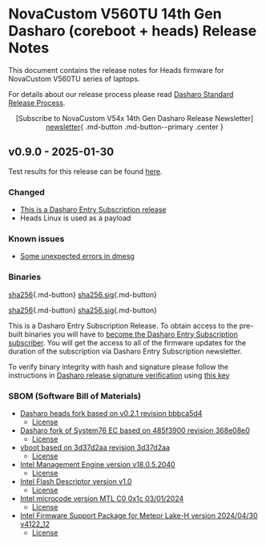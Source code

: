 # NovaCustom V560TU 14th Gen Dasharo (coreboot + heads) Release Notes

This document contains the release notes for Heads firmware for NovaCustom
V560TU series of laptops.

For details about our release process please read
[Dasharo Standard Release Process](../../dev-proc/standard-release-process.md).

<center>

[Subscribe to NovaCustom V54x 14th Gen Dasharo Release Newsletter]
[newsletter]{ .md-button .md-button--primary .center }

</center>

## v0.9.0 - 2025-01-30

Test results for this release can be found
[here](https://github.com/Dasharo/osfv-results/tree/main/boards/NovaCustom/MTL_14th_Gen/V560TU/Heads/v0.9.0-results.csv).

### Changed

- [This is a Dasharo Entry Subscription release](https://docs.dasharo.com/dev-proc/versioning/#dasharo-entry-subscription-releases)
- Heads Linux is used as a payload

### Known issues

- [Some unexpected errors in dmesg](https://github.com/Dasharo/dasharo-issues/issues/1201)

### Binaries

[sha256][novacustom_v56x_mtl_ec_v0.9.0.rom_hash]{.md-button}
[sha256.sig][novacustom_v56x_mtl_ec_v0.9.0.rom_sig]{.md-button}

[sha256][novacustom_v56x_mtl_v0.9.0_heads.rom_hash]{.md-button}
[sha256.sig][novacustom_v56x_mtl_v0.9.0_heads.rom_sig]{.md-button}

This is a Dasharo Entry Subscription Release. To obtain access to the pre-built
binaries you will have to
[become the Dasharo Entry Subscription subscriber](../../ways-you-can-help-us.md#become-a-dasharo-entry-subscription-subscriber).
You will get the access to all of the firmware updates for the duration of the
subscription via Dasharo Entry Subscription newsletter.

To verify binary integrity with hash and signature please follow the
instructions in [Dasharo release signature verification](/guides/signature-verification)
using [this key](https://github.com/3mdeb/3mdeb-secpack/blob/master/customer-keys/novacustom/dasharo-release-0.9.x-for-novacustom-signing-key.asc)

### SBOM (Software Bill of Materials)

- [Dasharo heads fork based on v0.2.1 revision bbbca5d4](https://github.com/Dasharo/heads/tree/bbbca5d4)
    + [License](https://github.com/Dasharo/heads/blob/bbbca5d4/COPYING)
- [Dasharo fork of System76 EC based on 485f3900 revision 368e08e0](https://github.com/Dasharo/ec/tree/368e08e0/)
    + [License](https://github.com/Dasharo/ec/blob/368e08e0/LICENSE)
- [vboot based on 3d37d2aa revision 3d37d2aa](https://chromium.googlesource.com/chromiumos/platform/vboot_reference/+/3d37d2aa/)
    + [License](https://chromium.googlesource.com/chromiumos/platform/vboot_reference/+/3d37d2aa/LICENSE)
- [Intel Management Engine version v18.0.5.2040](https://github.com/Dasharo/dasharo-blobs/blob/32cffee4/novacustom/v5x0tu/me.bin)
    + [License](https://github.com/Dasharo/dasharo-blobs/blob/main/licenses/pv%20intel%20obl%20software%20license%20agreement%2011.2.2017.pdf)
- [Intel Flash Descriptor version v1.0](https://github.com/Dasharo/dasharo-blobs/blob/32cffee4/novacustom/v5x0tu/descriptor.bin)
    + [License](https://github.com/Dasharo/dasharo-blobs/blob/main/licenses/pv%20intel%20obl%20software%20license%20agreement%2011.2.2017.pdf)
- [Intel microcode version MTL C0 0x1c 03/01/2024](https://github.com/intel/Intel-Linux-Processor-Microcode-Data-Files/tree/microcode-20240531/intel-ucode/06-aa-04)
    + [License](https://github.com/intel/Intel-Linux-Processor-Microcode-Data-Files/blob/microcode-20240531/license)
- [Intel Firmware Support Package for Meteor Lake-H version 2024/04/30 v4122_12](https://github.com/Dasharo/dasharo-blobs/tree/32cffee4/novacustom/v5x0tu/MeteorLakeFspBinPkg)
    + [License](https://github.com/Dasharo/dasharo-blobs/blob/main/licenses/pv%20intel%20obl%20software%20license%20agreement%2011.2.2017.pdf)

[newsletter]: https://newsletter.3mdeb.com/subscription/sB4G9eq9h
[novacustom_v56x_mtl_ec_v0.9.0.rom_hash]: https://dl.3mdeb.com/open-source-firmware/Dasharo/novacustom_v56x_mtl/heads/v0.9.0/novacustom_v56x_mtl_ec_v0.9.0.rom.sha256
[novacustom_v56x_mtl_ec_v0.9.0.rom_sig]: https://dl.3mdeb.com/open-source-firmware/Dasharo/novacustom_v56x_mtl/heads/v0.9.0/novacustom_v56x_mtl_ec_v0.9.0.rom.sha256.sig
[novacustom_v56x_mtl_v0.9.0_heads.rom_hash]: https://dl.3mdeb.com/open-source-firmware/Dasharo/novacustom_v56x_mtl/heads/v0.9.0/novacustom_v56x_mtl_v0.9.0_heads.rom.sha256
[novacustom_v56x_mtl_v0.9.0_heads.rom_sig]: https://dl.3mdeb.com/open-source-firmware/Dasharo/novacustom_v56x_mtl/heads/v0.9.0/novacustom_v56x_mtl_v0.9.0_heads.rom.sha256.sig
